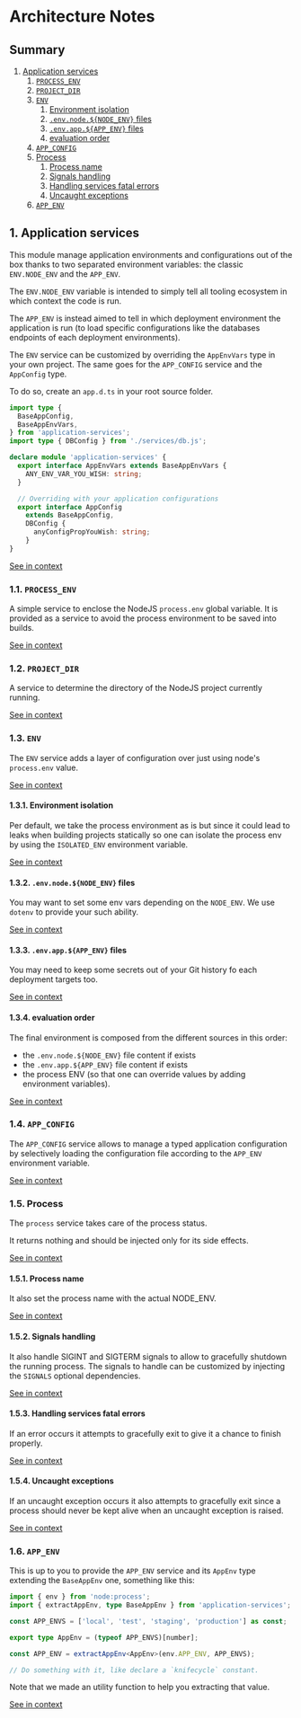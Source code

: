 [//]: # ( )
[//]: # (This file is automatically generated by the `jsarch`)
[//]: # (module. Do not change it elsewhere, changes would)
[//]: # (be overriden.)
[//]: # ( )
# Architecture Notes

## Summary

1. [Application services](#1-application-services)
   1. [`PROCESS_ENV`](#11-`process_env`)
   2. [`PROJECT_DIR`](#12-`project_dir`)
   3. [`ENV`](#13-`env`)
      1. [Environment isolation](#131-environment-isolation)
      2. [`.env.node.${NODE_ENV}` files](#132-`.env.node.${node_env}`-files)
      3. [`.env.app.${APP_ENV}` files](#133-`.env.app.${app_env}`-files)
      4. [evaluation order](#134-evaluation-order)
   4. [`APP_CONFIG`](#14-`app_config`)
   5. [Process](#15-process)
      1. [Process name](#151-process-name)
      2. [Signals handling](#152-signals-handling)
      3. [Handling services fatal errors](#153-handling-services-fatal-errors)
      4. [Uncaught exceptions](#154-uncaught-exceptions)
   6. [`APP_ENV`](#16-`app_env`)


## 1. Application services

This module manage application environments and configurations
 out of the box thanks to two separated environment variables:
 the classic `ENV.NODE_ENV` and the `APP_ENV`.

The `ENV.NODE_ENV` variable is intended to simply tell all
 tooling ecosystem in which context the code is run.

The `APP_ENV` is instead aimed to tell in which deployment
 environment the application is run (to load specific
 configurations like the databases endpoints of each
 deployment environments).

The `ENV` service can be customized by overriding
 the `AppEnvVars` type in your own project. The
 same goes for the `APP_CONFIG` service and the
 `AppConfig` type.

To do so, create an `app.d.ts` in your root source
 folder.
```ts
import type {
  BaseAppConfig,
  BaseAppEnvVars,
} from 'application-services';
import type { DBConfig } from './services/db.js';

declare module 'application-services' {
  export interface AppEnvVars extends BaseAppEnvVars {
    ANY_ENV_VAR_YOU_WISH: string;
  }

  // Overriding with your application configurations
  export interface AppConfig
    extends BaseAppConfig,
    DBConfig {
      anyConfigPropYouWish: string;
    }
}
```

[See in context](./src/index.ts#L1-L42)



### 1.1. `PROCESS_ENV`

A simple service to enclose the NodeJS `process.env`
 global variable. It is provided as a service to avoid
 the process environment to be saved into builds.

[See in context](./src/services/PROCESS_ENV.ts#L5-L10)



### 1.2. `PROJECT_DIR`

A service to determine the directory of the NodeJS project
 currently running.

[See in context](./src/services/PROJECT_DIR.ts#L7-L11)



### 1.3. `ENV`

The `ENV` service adds a layer of configuration over just using
 node's `process.env` value.

[See in context](./src/services/ENV.ts#L48-L52)



#### 1.3.1. Environment isolation

Per default, we take the process environment as is
 but since it could lead to leaks when building
 projects statically so one can isolate the process
 env by using the `ISOLATED_ENV` environment variable.

[See in context](./src/services/ENV.ts#L101-L106)



#### 1.3.2. `.env.node.${NODE_ENV}` files

You may want to set some env vars depending on the
 `NODE_ENV`. We use `dotenv` to provide your such
 ability.

[See in context](./src/services/ENV.ts#L130-L135)



#### 1.3.3. `.env.app.${APP_ENV}` files

You may need to keep some secrets out of your Git
 history fo each deployment targets too.

[See in context](./src/services/ENV.ts#L138-L141)



#### 1.3.4. evaluation order

The final environment is composed from the different sources
 in this order:
- the `.env.node.${NODE_ENV}` file content if exists
- the `.env.app.${APP_ENV}` file content if exists
- the process ENV (so that one can override values by
   adding environment variables).

[See in context](./src/services/ENV.ts#L144-L151)



### 1.4. `APP_CONFIG`

The `APP_CONFIG` service allows to manage a typed application
 configuration by selectively loading the configuration file
 according to the `APP_ENV` environment variable.

[See in context](./src/services/APP_CONFIG.ts#L8-L13)



### 1.5. Process

The `process` service takes care of the process status.

It returns nothing and should be injected only for its
 side effects.

[See in context](./src/services/process.ts#L28-L33)



#### 1.5.1. Process name

It also set the process name with the actual NODE_ENV.

[See in context](./src/services/process.ts#L75-L78)



#### 1.5.2. Signals handling

It also handle SIGINT and SIGTERM signals to allow to
 gracefully shutdown the running process. The signals
 to handle can be customized by injecting the `SIGNALS`
 optional dependencies.

[See in context](./src/services/process.ts#L83-L89)



#### 1.5.3. Handling services fatal errors

If an error occurs it attempts to gracefully exit
to give it a chance to finish properly.

[See in context](./src/services/process.ts#L94-L98)



#### 1.5.4. Uncaught exceptions

If an uncaught exception occurs it also attempts to
 gracefully exit since a process should never be kept
 alive when an uncaught exception is raised.

[See in context](./src/services/process.ts#L105-L110)



### 1.6. `APP_ENV`

This is up to you to provide the `APP_ENV` service and its
 `AppEnv` type extending the `BaseAppEnv` one, something like
 this:
```ts
import { env } from 'node:process';
import { extractAppEnv, type BaseAppEnv } from 'application-services';

const APP_ENVS = ['local', 'test', 'staging', 'production'] as const;

export type AppEnv = (typeof APP_ENVS)[number];

const APP_ENV = extractAppEnv<AppEnv>(env.APP_ENV, APP_ENVS);

// Do something with it, like declare a `knifecycle` constant.
```

Note that we made an utility function to help you extracting
 that value.

[See in context](./src/services/ENV.ts#L15-L35)

